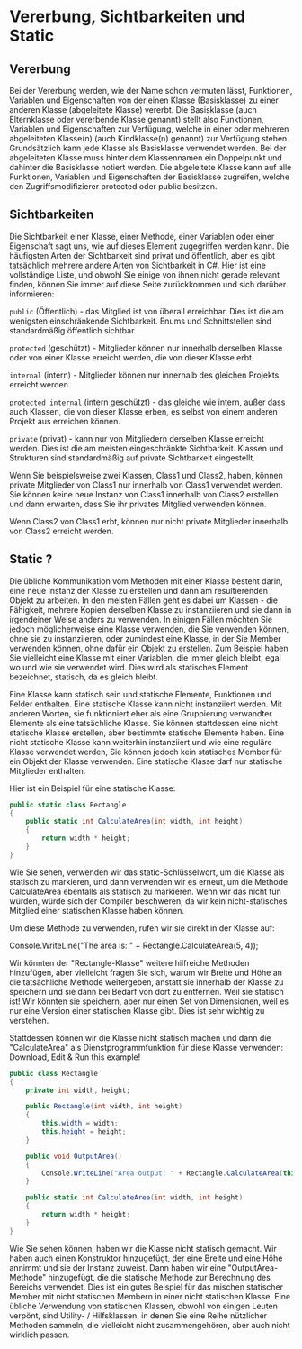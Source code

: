 
# Vererbung, Sichtbarkeiten und Static

## Vererbung

Bei der Vererbung werden, wie der Name schon vermuten lässt, Funktionen, Variablen und Eigenschaften von der einen Klasse (Basisklasse) zu einer anderen Klasse (abgeleitete Klasse) vererbt. Die Basisklasse (auch Elternklasse oder vererbende Klasse genannt) stellt also Funktionen, Variablen und Eigenschaften zur Verfügung, welche in einer oder mehreren abgeleiteten Klasse(n) (auch Kindklasse(n) genannt) zur Verfügung stehen. Grundsätzlich kann jede Klasse als Basisklasse verwendet werden. Bei der abgeleiteten Klasse muss hinter dem Klassennamen ein Doppelpunkt und dahinter die Basisklasse notiert werden. Die abgeleitete Klasse kann auf alle Funktionen, Variablen und Eigenschaften der Basisklasse zugreifen, welche den Zugriffsmodifizierer protected oder public besitzen.

## Sichtbarkeiten

Die Sichtbarkeit einer Klasse, einer Methode, einer Variablen oder einer Eigenschaft sagt uns, wie auf dieses Element zugegriffen werden kann. Die häufigsten Arten der Sichtbarkeit sind privat und öffentlich, aber es gibt tatsächlich mehrere andere Arten von Sichtbarkeit in C#. Hier ist eine vollständige Liste, und obwohl Sie einige von ihnen nicht gerade relevant finden, können Sie immer auf diese Seite zurückkommen und sich darüber informieren:

```public``` (Öffentlich) - das Mitglied ist von überall erreichbar. Dies ist die am wenigsten einschränkende Sichtbarkeit. Enums und Schnittstellen sind standardmäßig öffentlich sichtbar.

```protected``` (geschützt) - Mitglieder können nur innerhalb derselben Klasse oder von einer Klasse erreicht werden, die von dieser Klasse erbt.

```internal``` (intern) - Mitglieder können nur innerhalb des gleichen Projekts erreicht werden.

```protected internal``` (intern geschützt) - das gleiche wie intern, außer dass auch Klassen, die von dieser Klasse erben, es selbst von einem anderen Projekt aus erreichen können.

```private``` (privat) - kann nur von Mitgliedern derselben Klasse erreicht werden. Dies ist die am meisten eingeschränkte Sichtbarkeit. Klassen und Strukturen sind standardmäßig auf private Sichtbarkeit eingestellt.

Wenn Sie beispielsweise zwei Klassen, Class1 und Class2, haben, können private Mitglieder von Class1 nur innerhalb von Class1 verwendet werden. Sie können keine neue Instanz von Class1 innerhalb von Class2 erstellen und dann erwarten, dass Sie ihr privates Mitglied verwenden können.

Wenn Class2 von Class1 erbt, können nur nicht private Mitglieder innerhalb von Class2 erreicht werden.

## Static ?

Die übliche Kommunikation vom Methoden mit einer Klasse besteht darin, eine neue Instanz der Klasse zu erstellen und dann am resultierenden Objekt zu arbeiten. In den meisten Fällen geht es dabei um Klassen - die Fähigkeit, mehrere Kopien derselben Klasse zu instanziieren und sie dann in irgendeiner Weise anders zu verwenden. In einigen Fällen möchten Sie jedoch möglicherweise eine Klasse verwenden, die Sie verwenden können, ohne sie zu instanziieren, oder zumindest eine Klasse, in der Sie Member verwenden können, ohne dafür ein Objekt zu erstellen. Zum Beispiel haben Sie vielleicht eine Klasse mit einer Variablen, die immer gleich bleibt, egal wo und wie sie verwendet wird. Dies wird als statisches Element bezeichnet, statisch, da es gleich bleibt.

Eine Klasse kann statisch sein und statische Elemente, Funktionen und Felder enthalten. Eine statische Klasse kann nicht instanziiert werden. Mit anderen Worten, sie funktioniert eher als eine Gruppierung verwandter Elemente als eine tatsächliche Klasse. Sie können stattdessen eine nicht statische Klasse erstellen, aber bestimmte statische Elemente haben. Eine nicht statische Klasse kann weiterhin instanziiert und wie eine reguläre Klasse verwendet werden, Sie können jedoch kein statisches Member für ein Objekt der Klasse verwenden. Eine statische Klasse darf nur statische Mitglieder enthalten.

Hier ist ein Beispiel für eine statische Klasse:

```csharp
public static class Rectangle
{
    public static int CalculateArea(int width, int height)
    {
        return width * height;
    }
}
```

Wie Sie sehen, verwenden wir das static-Schlüsselwort, um die Klasse als statisch zu markieren, und dann verwenden wir es erneut, um die Methode CalculateArea ebenfalls als statisch zu markieren. Wenn wir das nicht tun würden, würde sich der Compiler beschweren, da wir kein nicht-statisches Mitglied einer statischen Klasse haben können.

Um diese Methode zu verwenden, rufen wir sie direkt in der Klasse auf:

Console.WriteLine("The area is: " + Rectangle.CalculateArea(5, 4));

Wir könnten der "Rectangle-Klasse" weitere hilfreiche Methoden hinzufügen, aber vielleicht fragen Sie sich, warum wir Breite und Höhe an die tatsächliche Methode weitergeben, anstatt sie innerhalb der Klasse zu speichern und sie dann bei Bedarf von dort zu entfernen. Weil sie statisch ist! Wir könnten sie speichern, aber nur einen Set von Dimensionen, weil es nur eine Version einer statischen Klasse gibt. Dies ist sehr wichtig zu verstehen.

Stattdessen können wir die Klasse nicht statisch machen und dann die "CalculateArea" als Dienstprogrammfunktion für diese Klasse verwenden:
Download, Edit & Run this example!

```csharp
public class Rectangle
{
    private int width, height;

    public Rectangle(int width, int height)
    {
        this.width = width;
        this.height = height;
    }

    public void OutputArea()
    {
        Console.WriteLine("Area output: " + Rectangle.CalculateArea(this.width, this.height));
    }

    public static int CalculateArea(int width, int height)
    {
        return width * height;
    }
}
```

Wie Sie sehen können, haben wir die Klasse nicht statisch gemacht. Wir haben auch einen Konstruktor hinzugefügt, der eine Breite und eine Höhe annimmt und sie der Instanz zuweist. Dann haben wir eine "OutputArea-Methode" hinzugefügt, die die statische Methode zur Berechnung des Bereichs verwendet. Dies ist ein gutes Beispiel für das mischen statischer Member mit nicht statischen Membern in einer nicht statischen Klasse.
Eine übliche Verwendung von statischen Klassen, obwohl von einigen Leuten verpönt, sind Utility- / Hilfsklassen, in denen Sie eine Reihe nützlicher Methoden sammeln, die vielleicht nicht zusammengehören, aber auch nicht wirklich passen.